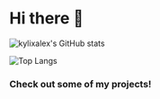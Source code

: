 # Hi there 👋 


![kylixalex's GitHub stats](https://github-readme-stats.vercel.app/api?username=kylixalex&show_icons=true&theme=tokyonight)


![Top Langs](https://github-readme-stats.vercel.app/api/top-langs/?username=kylixalex&theme=tokyonight)



### Check out some of my projects!

